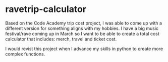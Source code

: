 # ravetrip-calculator

Based on the Code Academy trip cost project, I was able to come up with a different version for something aligns with my hobbies. I have a big music festival/rave coming up in March so I want to be able to create a total cost calculator that includes: merch, travel and ticket cost.

I would revist this project when I advance my skills in python to create more complex functions. 
